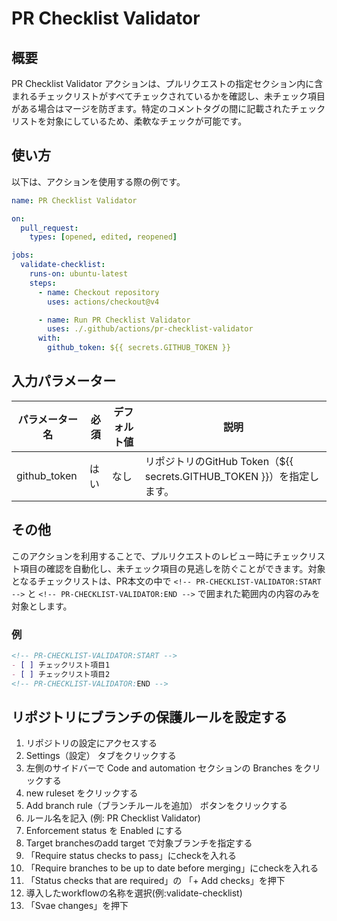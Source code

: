 # PR Checklist Validator

## 概要

PR Checklist Validator アクションは、プルリクエストの指定セクション内に含まれるチェックリストがすべてチェックされているかを確認し、未チェック項目がある場合はマージを防ぎます。特定のコメントタグの間に記載されたチェックリストを対象にしているため、柔軟なチェックが可能です。

## 使い方

以下は、アクションを使用する際の例です。

```yaml
name: PR Checklist Validator

on:
  pull_request:
    types: [opened, edited, reopened]

jobs:
  validate-checklist:
    runs-on: ubuntu-latest
    steps:
      - name: Checkout repository
        uses: actions/checkout@v4

      - name: Run PR Checklist Validator
        uses: ./.github/actions/pr-checklist-validator
      with:
        github_token: ${{ secrets.GITHUB_TOKEN }}
```

## 入力パラメーター

| パラメーター名 | 必須 | デフォルト値 | 説明 |
| ---------------- | ---- | ------------ | ---- |
| github_token     | はい | なし         | リポジトリのGitHub Token（${{ secrets.GITHUB_TOKEN }}）を指定します。 |

## その他

このアクションを利用することで、プルリクエストのレビュー時にチェックリスト項目の確認を自動化し、未チェック項目の見逃しを防ぐことができます。対象となるチェックリストは、PR本文の中で `<!-- PR-CHECKLIST-VALIDATOR:START -->` と `<!-- PR-CHECKLIST-VALIDATOR:END -->` で囲まれた範囲内の内容のみを対象とします。

### 例

```markdown
<!-- PR-CHECKLIST-VALIDATOR:START -->
- [ ] チェックリスト項目1
- [ ] チェックリスト項目2
<!-- PR-CHECKLIST-VALIDATOR:END -->
```

## リポジトリにブランチの保護ルールを設定する

1. リポジトリの設定にアクセスする
2. Settings（設定） タブをクリックする
3. 左側のサイドバーで Code and automation セクションの Branches をクリックする
4. new ruleset をクリックする
5. Add branch rule（ブランチルールを追加） ボタンをクリックする
6. ルール名を記入 (例: PR Checklist Validator)
7. Enforcement status を Enabled にする
8. Target branchesのadd target で対象ブランチを指定する
9. 「Require status checks to pass」にcheckを入れる
10. 「Require branches to be up to date before merging」にcheckを入れる
11. 「Status checks that are required」の 「+ Add checks」を押下
12. 導入したworkflowの名称を選択(例:validate-checklist)
13. 「Svae changes」を押下
